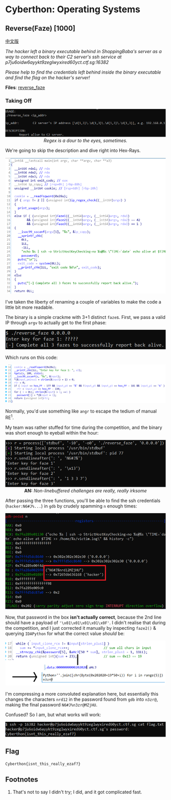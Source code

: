 # Cyberthon: Operating Systems

## Reverse(Faze) [1000]

[中文版](https://github.com/willi123yao/Cyberthon2020_Writeups/blob/master/operating_systems/Reverse(Faze)/h1.md)

_The hacker left a binary executable behind in ShoppingBaba's server as a way to connect back to their C2 server's ssh service at p7ju6oidw6ayykt9zeglwyxired60yct.ctf.sg:16382_

_Please help to find the credentials left behind inside the binary executable and find the flag on the hacker's server!_

**Files**: [reverse_faze](https://api.csdc20f.ctf.sg/file?id=ck8zooi6o00p207762gfblm2r&name=reverse_faze)

### Taking Off

<p align="center">
<img src="image-20200504182636905.png">
<br>
<i>Regex is a dour to the eyes, sometimes.</i>
</p>

We're going to skip the description and dive right into Hex-Rays.

<p align="center">
<img src="image-20200504183057176.png">
</p>

I've taken the liberty of renaming a couple of variables to make the code a little bit more readable.

The binary is a simple crackme with 3+1 distinct `faze`s. First, we pass a valid IP through `argv` to actually get to the first phase:

<p align="center">
<img src="image-20200504203843666.png">
</p>

Which runs on this code:

<p align="center">
<img src="image-20200504204039890.png">
</p>

Normally, you'd use something like `angr` to escape the tedium of manual RE<sup>1</sup>.

My team was rather stuffed for time during the competition, and the binary was short enough to eyeball within the hour: 

<p align="center">
<img src="image-20200504204338430.png">
<br>
<b>AN:</b> <i>Non-linebuffered challenges are really, really irksome</i>
</p>

After passing the three functions, you'll be able to find the ssh credentials (`hacker:N6#J%...`) in `gdb` by crudely spamming `n` enough times: 

<p align="center">
<img src="image-20200504204921301.png">
</p>

Now, that password in the box **isn't actually correct**, because the 2nd line should have a payload of `'\x01\x01\x01\x01\x0F'`. I didn't realise that during the competition, and I just corrected it manually by inspecting `faze2()` & querying `IDAPython` for what the correct value _should_ be:

<p align="center">
<img src="image-20200504205815633.png">
</p>

I'm compressing a more convoluted explanation here, but essentially this changes the characters `nrd12` in the password found from `gdb` into `n3zr@`, making the final password `N6#J%n3zr@MZjHU`.

Confused? So I am, but what works will work:

<p align="center">
<img src="image-20200504210402143.png">
</p>

## Flag

`Cyberthon{isnt_this_really_ezaf?}`

## Footnotes

1. That's not to say I didn't try; I did, and it got complicated fast.
